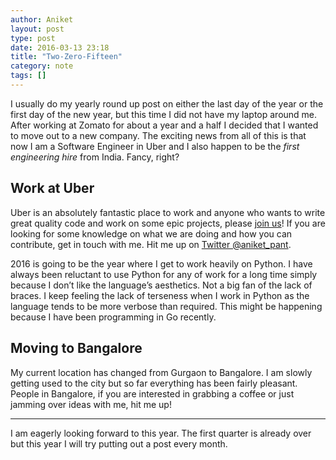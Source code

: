 ```yaml
---
author: Aniket
layout: post
type: post
date: 2016-03-13 23:18
title: "Two-Zero-Fifteen"
category: note
tags: []
---
```


I usually do my yearly round up post on either the last day of the year or the
first day of the new year, but this time I did not have my laptop around me.
After working at Zomato for about a year and a half I decided that I wanted to
move out to a new company. The exciting news from all of this is that now I am a
Software Engineer in Uber and I also happen to be the *first engineering hire*
from India. Fancy, right?

## Work at Uber

Uber is an absolutely fantastic place to work and anyone who wants to write
great quality code and work on some epic projects, please [join
us](https://www.uber.com/careers/)!  If you are looking for some knowledge on
what we are doing and how you can contribute, get in touch with me. Hit me up on
[Twitter @aniket_pant](https://twitter.com/aniket_pant).

2016 is going to be the year where I get to work heavily on Python. I have
always been reluctant to use Python for any of work for a long time simply
because I don’t like the language’s aesthetics. Not a big fan of the lack of
braces. I keep feeling the lack of terseness when I work in Python as the
language tends to be more verbose than required. This might be happening because
I have been programming in Go recently.

## Moving to Bangalore

My current location has changed from Gurgaon to Bangalore. I am slowly getting
used to the city but so far everything has been fairly pleasant. People in
Bangalore, if you are interested in grabbing a coffee or just jamming over ideas
with me, hit me up!

---

I am eagerly looking forward to this year. The first quarter is already over but
this year I will try putting out a post every month.
